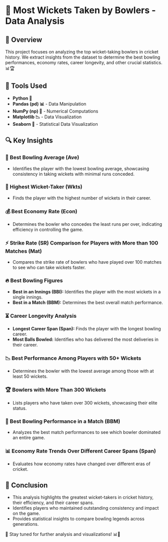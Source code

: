 # 🏏 Most Wickets Taken by Bowlers - Data Analysis

## 📌 Overview
This project focuses on analyzing the top wicket-taking bowlers in cricket history. We extract insights from the dataset to determine the best bowling performances, economy rates, career longevity, and other crucial statistics. 📊🏆

## 🔧 Tools Used
- **Python 🐍**
- **Pandas (pd) 📊** - Data Manipulation
- **NumPy (np) 🔢** - Numerical Computations
- **Matplotlib 📉** - Data Visualization
- **Seaborn 🎨** - Statistical Data Visualization

## 🔍 Key Insights

### 🥇 Best Bowling Average (Ave)
- Identifies the player with the lowest bowling average, showcasing consistency in taking wickets with minimal runs conceded.

### 🎯 Highest Wicket-Taker (Wkts)
- Finds the player with the highest number of wickets in their career.

### 💰 Best Economy Rate (Econ)
- Determines the bowler who concedes the least runs per over, indicating efficiency in controlling the game.

### ⚡ Strike Rate (SR) Comparison for Players with More than 100 Matches (Mat)
- Compares the strike rate of bowlers who have played over 100 matches to see who can take wickets faster.

### 🔥 Best Bowling Figures
- **Best in an Innings (BBI):** Identifies the player with the most wickets in a single innings.
- **Best in a Match (BBM):** Determines the best overall match performance.

### ⏳ Career Longevity Analysis
- **Longest Career Span (Span):** Finds the player with the longest bowling career.
- **Most Balls Bowled:** Identifies who has delivered the most deliveries in their career.

### 📉 Best Performance Among Players with 50+ Wickets
- Determines the bowler with the lowest average among those with at least 50 wickets.

### 🏆 Bowlers with More Than 300 Wickets
- Lists players who have taken over 300 wickets, showcasing their elite status.

### 🎯 Best Bowling Performance in a Match (BBM)
- Analyzes the best match performances to see which bowler dominated an entire game.

### 📊 Economy Rate Trends Over Different Career Spans (Span)
- Evaluates how economy rates have changed over different eras of cricket.

## 📜 Conclusion
- This analysis highlights the greatest wicket-takers in cricket history, their efficiency, and their career spans.
- Identifies players who maintained outstanding consistency and impact on the game.
- Provides statistical insights to compare bowling legends across generations.

🏏 Stay tuned for further analysis and visualizations! 📊🚀
